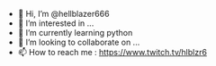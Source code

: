 - 👋 Hi, I’m @hellblazer666
- 👀 I’m interested in ...
- 🌱 I’m currently learning python
- 💞️ I’m looking to collaborate on ...
- 📫 How to reach me : https://www.twitch.tv/hlblzr6

<!---
hellblazer666/hellblazer666 is a ✨ special ✨ repository because its `README.md` (this file) appears on your GitHub profile.
You can click the Preview link to take a look at your changes.
--->
